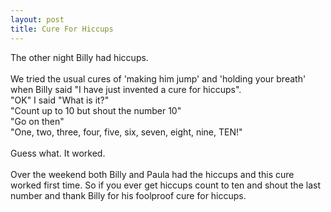 ```yaml
--- 
layout: post
title: Cure For Hiccups
---
```

The other night Billy had hiccups. <br /><br />We tried the usual cures of 'making him jump' and 'holding your breath' when Billy said "I have just invented a cure for hiccups".<br />"OK" I said "What is it?"<br />"Count up to 10 but shout the number 10"<br />"Go on then"<br />"One, two, three, four, five, six, seven, eight, nine, TEN!" <br /><br />Guess what. It worked.<br /><br />Over the weekend both Billy and Paula had the hiccups and this cure worked first time. So if you ever get hiccups count to ten and shout the last number and thank Billy for his foolproof cure for hiccups.<br />
